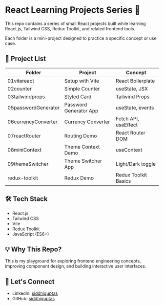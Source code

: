 # React Learning Projects Series 🧠

This repo contains a series of small React projects built while learning React.js, Tailwind CSS, Redux Toolkit, and related frontend tools.

Each folder is a mini-project designed to practice a specific concept or use case.

## 📁 Project List

| Folder | Project | Concept |
|--------|---------|---------|
| 01vitereact | Setup with Vite | React Boilerplate |
| 02counter | Simple Counter | useState, JSX |
| 03tailwindprops | Styled Card | Tailwind Props |
| 05passwordGenerator | Password Generator App | useState, events |
| 06currencyConverter | Currency Converter | Fetch API, useEffect |
| 07reactRouter | Routing Demo | React Router DOM |
| 08miniContext | Theme Context Demo | useContext |
| 09themeSwitcher | Theme Switcher App | Light/Dark toggle |
| redux-toolkit | Redux Demo | Redux Toolkit Basics |

## 🛠 Tech Stack
- React.js
- Tailwind CSS
- Vite
- Redux Toolkit
- JavaScript (ES6+)

## 💡 Why This Repo?
This is my playground for exploring frontend engineering concepts, improving component design, and building interactive user interfaces.

## 🔗 Let's Connect
- LinkedIn: [siddhiguptas](https://linkedin.com/in/siddhiguptas)
- GitHub: [siddhiguptas](https://github.com/siddhiguptas)

 
 
